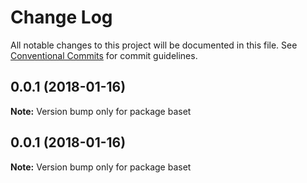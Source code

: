 # Change Log

All notable changes to this project will be documented in this file.
See [Conventional Commits](https://conventionalcommits.org) for commit guidelines.

<a name="0.0.1"></a>
## 0.0.1 (2018-01-16)




**Note:** Version bump only for package baset

<a name="0.0.1"></a>
## 0.0.1 (2018-01-16)




**Note:** Version bump only for package baset

